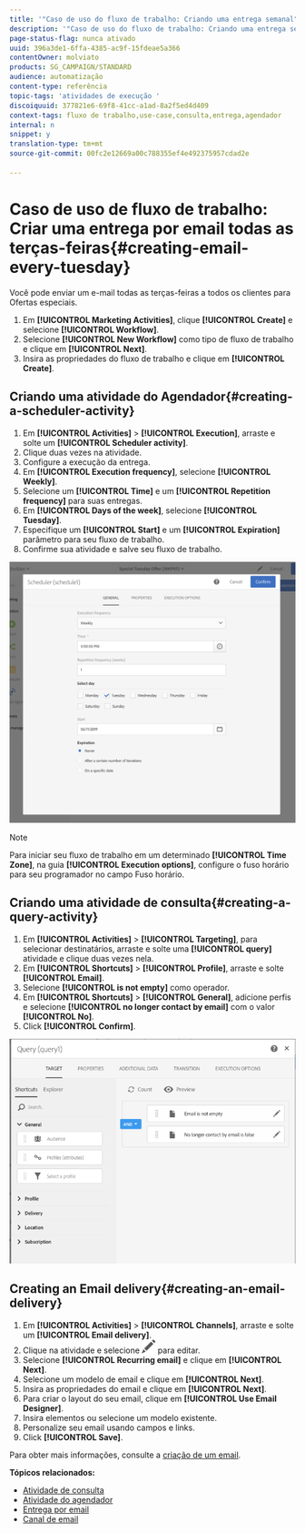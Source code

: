 ```yaml
---
title: '"Caso de uso do fluxo de trabalho: Criando uma entrega semanal"'
description: '"Caso de uso do fluxo de trabalho: Criando uma entrega semanal"'
page-status-flag: nunca ativado
uuid: 396a3de1-6ffa-4385-ac9f-15fdeae5a366
contentOwner: molviato
products: SG_CAMPAIGN/STANDARD
audience: automatização
content-type: referência
topic-tags: 'atividades de execução '
discoiquuid: 377821e6-69f8-41cc-a1ad-8a2f5ed4d409
context-tags: fluxo de trabalho,use-case,consulta,entrega,agendador
internal: n
snippet: y
translation-type: tm+mt
source-git-commit: 00fc2e12669a00c788355ef4e492375957cdad2e

---
```



# Caso de uso de fluxo de trabalho: Criar uma entrega por email todas as terças-feiras{#creating-email-every-tuesday}

Você pode enviar um e-mail todas as terças-feiras a todos os clientes para Ofertas especiais.

1. Em **[!UICONTROL Marketing Activities]**, clique **[!UICONTROL Create]** e selecione **[!UICONTROL Workflow]**.
1. Selecione **[!UICONTROL New Workflow]** como tipo de fluxo de trabalho e clique em **[!UICONTROL Next]**.
1. Insira as propriedades do fluxo de trabalho e clique em **[!UICONTROL Create]**.

## Criando uma atividade do Agendador{#creating-a-scheduler-activity}

1. Em **[!UICONTROL Activities]** &gt; **[!UICONTROL Execution]**, arraste e solte um **[!UICONTROL Scheduler activity]**.
1. Clique duas vezes na atividade.
1. Configure a execução da entrega.
1. Em **[!UICONTROL Execution frequency]**, selecione **[!UICONTROL Weekly]**.
1. Selecione um **[!UICONTROL Time]** e um **[!UICONTROL Repetition frequency]** para suas entregas.
1. Em **[!UICONTROL Days of the week]**, selecione **[!UICONTROL Tuesday]**.
1. Especifique um **[!UICONTROL Start]** e um **[!UICONTROL Expiration]** parâmetro para seu fluxo de trabalho.
1. Confirme sua atividade e salve seu fluxo de trabalho.

![](assets/scheduler_properties.png)

>[!NOTE]
>
>Para iniciar seu fluxo de trabalho em um determinado **[!UICONTROL Time Zone]**, na guia **[!UICONTROL Execution options]**, configure o fuso horário para seu programador no campo Fuso horário.

## Criando uma atividade de consulta{#creating-a-query-activity}

1. Em **[!UICONTROL Activities]** &gt; **[!UICONTROL Targeting]**, para selecionar destinatários, arraste e solte uma **[!UICONTROL query]** atividade e clique duas vezes nela.
1. Em **[!UICONTROL Shortcuts]** &gt; **[!UICONTROL Profile]**, arraste e solte **[!UICONTROL Email]**.
1. Selecione **[!UICONTROL is not empty]** como operador.
1. Em **[!UICONTROL Shortcuts]** &gt; **[!UICONTROL General]**, adicione perfis e selecione **[!UICONTROL no longer contact by email]** com o valor **[!UICONTROL No]**.
1. Click **[!UICONTROL Confirm]**.

![](assets/wf-complement-query.png)

## Creating an Email delivery{#creating-an-email-delivery}

1. Em **[!UICONTROL Activities]** &gt; **[!UICONTROL Channels]**, arraste e solte um **[!UICONTROL Email delivery]**.
1. Clique na atividade e selecione ![](assets/edit_darkgrey-24px.png) para editar.
1. Selecione **[!UICONTROL Recurring email]** e clique em **[!UICONTROL Next]**.
1. Selecione um modelo de email e clique em **[!UICONTROL Next]**.
1. Insira as propriedades do email e clique em **[!UICONTROL Next]**.
1. Para criar o layout do seu email, clique em **[!UICONTROL Use Email Designer]**.
1. Insira elementos ou selecione um modelo existente.
1. Personalize seu email usando campos e links.
1. Click **[!UICONTROL Save]**.

Para obter mais informações, consulte a [criação de um email](../../designing/using/designing-from-scratch.md#designing-an-email-content-from-scratch).

**Tópicos relacionados:**

* [Atividade de consulta](../..//automating/using/query.md)
* [Atividade do agendador](../..//automating/using/scheduler.md)
* [Entrega por email](../..//automating/using/email-delivery.md)
* [Canal de email](../..//channels/using/creating-an-email.md)
